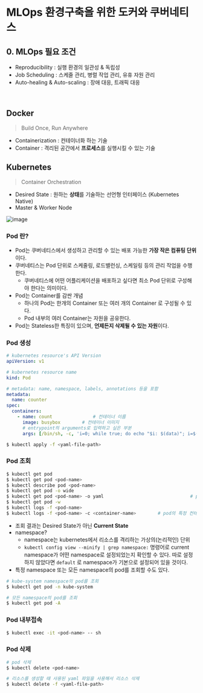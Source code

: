 # MLOps 환경구축을 위한 도커와 쿠버네티스

## 0. MLOps 필요 조건

- Reproducibility : 실행 환경의 일관성 & 독립성
- Job Scheduling : 스케줄 관리, 병렬 작업 관리, 유휴 자원 관리
- Auto-healing & Auto-scaling : 장애 대응, 트래픽 대응

<br/>

## Docker

> Build Once, Run Anywhere

- Containerization : 컨테이너화 하는 기술
- Container : 격리된 공간에서 **프로세스**를 실행시킬 수 있는 기술

## Kubernetes

> Container Orchestration

- Desired State : 원하는 **상태**를 기술하는 선언형 인터페이스 (Kubernetes Native)
- Master & Worker Node

![image](https://user-images.githubusercontent.com/64063767/208122315-bbed4d3f-0c56-487c-aac8-d990a92ad969.png)

### Pod 란?

- Pod는 쿠버네티스에서 생성하고 관리할 수 있는 배포 가능한 **가장 작은 컴퓨팅 단위**이다.
- 쿠버네티스는 Pod 단위로 스케줄링, 로드밸런싱, 스케일링 등의 관리 작업을 수행한다.
  - 쿠버네티스에 어떤 어플리케이션을 배포하고 싶다면 최소 Pod 단위로 구성해야 한다는 의미이다.
- Pod는 Container를 감싼 개념
  - 하나의 Pod는 한개의 Container 또는 여러 개의 Container 로 구성될 수 있다.
  - Pod 내부의 여러 Container는 자원을 공유한다.
- Pod는 Stateless한 특징이 있으며, **언제든지 삭제될 수 있는 자원**이다.

### Pod 생성

```yaml
# kubernetes resource's API Version
apiVersion: v1

# kubernetes resource name
kind: Pod

# metadata: name, namespace, labels, annotations 등을 포함
metadata:
  name: counter
spec:
  containers:
    - name: count				# 컨테이너 이름
      image: busybox 		# 컨테이너 이미지
      # entrypoint의 arguments로 입력하고 싶은 부분
      args: [/bin/sh, -c, 'i=0; while true; do echo "$i: $(data)"; i=$((i+1)); sleep 1; done']
```

```bash
$ kubectl apply -f <yaml-file-path>
```

### Pod 조회

```bash
$ kubectl get pod																		# 전체 pod 조회
$ kubectl get pod <pod-name>												# 특정 pod 조회
$ kubectl describe pod <pod-name>										# 특정 pod 상세조회
$ kubectl get pod -o wide														# pod 목록 상세조회
$ kubectl get pod <pod-name> -o yaml								# pod를 yaml 형식으로 출력
$ kubectl get pod -w																# kubectl get pod의 결과를 계속 보여주며, 변화가 있을 때만 업데이트
$ kubectl logs -f <pod-name>												# pod 로그 실시간 조회
$ kubectl logs -f <pod-name> -c <container-name>		# pod의 특정 컨테이너 로그 조회
```

- 조회 결과는 Desired State가 아닌 **Current State**
- namespace?
  - namespace는 kubernetes에서 리소스를 격리하는 가상의(논리적인) 단위
  - `kubectl config view --minify | grep namespace:` 명령어로 current namespace가 어떤 namespace로 설정되었는지 확인할 수 있다. 따로 설정하지 않았다면 `default` 로 namespace가 기본으로 설정되어 있을 것이다.
- 특정 namespace 또는 모든 namespace의 pod를 조회할 수도 있다.

```bash
# kube-system namespace의 pod를 조회
$ kubectl get pod -n kube-system

# 모든 namespace의 pod를 조회
$ kubectl get pod -A
```

### Pod 내부접속

```bash
$ kubectl exec -it <pod-name> -- sh
```

### Pod 삭제

```bash
# pod 삭제
$ kubectl delete <pod-name>

# 리소스를 생성할 때 사용된 yaml 파일을 사용해서 리소스 삭제
$ kubectl delete -f <yaml-file-path>
```